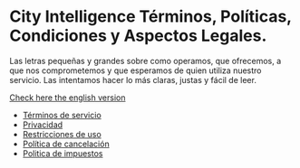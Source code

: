 # City Intelligence Términos, Políticas, Condiciones y Aspectos Legales.

Las letras pequeñas y grandes sobre como operamos, que ofrecemos, a que nos comprometemos y que esperamos de quien utiliza nuestro servicio. Las intentamos hacer lo más claras, justas y fácil de leer.

[Check here the english version]()

+ [Términos de servicio](terminos/index.md)
+ [Privacidad](privacidad/index.md)
+ [Restricciones de uso](restricciones/index.md)
+ [Política de cancelación](concelacion/index.md)
+ [Politica de impuestos](impuestos/index.md)